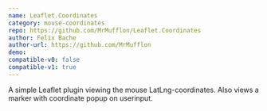 ```yaml
---
name: Leaflet.Coordinates
category: mouse-coordinates
repo: https://github.com/MrMufflon/Leaflet.Coordinates
author: Felix Bache
author-url: https://github.com/MrMufflon
demo: 
compatible-v0: false
compatible-v1: true
---
```


A simple Leaflet plugin viewing the mouse LatLng-coordinates. Also views a marker with coordinate popup on userinput.
